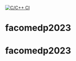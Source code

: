 [![C/C++ CI](https://github.com/edpfacom/facomedp2023/actions/workflows/c-cpp.yml/badge.svg)](https://github.com/edpfacom/facomedp2023/actions/workflows/c-cpp.yml)

# facomedp2023
# facomedp2023
